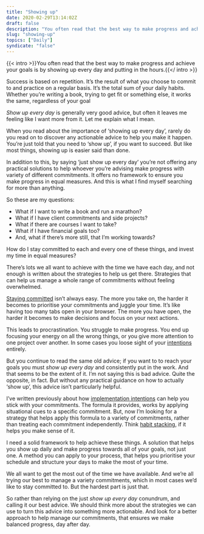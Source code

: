 ```yaml
---
title: "Showing up"
date: 2020-02-29T13:14:02Z
draft: false
description: "You often read that the best way to make progress and achieve your goals is to show up every day and put in the hours. But this doesn’t make it any easier to make happen."
slug: "showing-up"
topics: ["Daily"]
syndicate: "false"
---
```


{{< intro >}}You often read that the best way to make progress and achieve your goals is by showing up every day and putting in the hours.{{</ intro >}}

Success is based on repetition. It’s the result of what you choose to commit to and practice on a regular basis. It’s the total sum of your daily habits. Whether you’re writing a book, trying to get fit or something else, it works the same, regardless of your goal

_Show up every day_ is generally very good advice, but often it leaves me feeling like I want more from it. Let me explain what I mean.

When you read about the importance of ‘showing up every day’, rarely do you read on to discover any actionable advice to help you make it happen. You’re just told that you need to ‘show up’, if you want to succeed. But like most things, showing up is easier said than done.

In addition to this, by saying ‘just show up every day’ you’re not offering any practical solutions to help whoever you’re advising make progress with variety of different commitments. It offers no framework to ensure you make progress in equal measures. And this is what I find myself searching for more than anything.

So these are my questions:

- What if I want to write a book and run a marathon?
- What if I have client commitments and side projects?
- What if there are courses I want to take?
- What if I have financial goals too?
- And, what if there’s more still, that I’m working towards?

How do I stay committed to each and every one of these things, and invest my time in equal measures?

There’s lots we all want to achieve with the time we have each day, and not enough is written about the strategies to help us get there. Strategies that can help us manage a whole range of commitments without feeling overwhelmed.

[Staying committed](/writing/implementation-intentions/) isn’t always easy. The more you take on, the harder it becomes to prioritise your commitments and juggle your time. It’s like having too many tabs open in your browser. The more you have open, the harder it becomes to make decisions and focus on your next actions.

This leads to procrastination. You struggle to make progress. You end up focusing your energy on all the wrong things, or you give more attention to one project over another. In some cases you loose sight of your [intentions](/writing/intentions-2020/) entirely.

But you continue to read the same old advice; if you want to to reach your goals you must _show up every day_ and consistently put in the work. And that seems to be the extent of it. I’m not saying this is bad advice. Quite the opposite, in fact. But without any practical guidance on how to actually ‘show up’, this advice isn’t particularly helpful.

I’ve written previously about how [implementation intentions](/writing/implementation-intentions/) can help you stick with your commitments. The formula it provides, works by applying situational cues to a specific commitment. But, now I’m looking for a strategy that helps apply this formula to a variety of commitments, rather than treating each commitment independently. Think [habit stacking](https://jamesclear.com/habit-stacking), if it helps you make sense of it.

I need a solid framework to help achieve these things. A solution that helps you show up daily and make progress towards all of your goals, not just one. A method you can apply to your process, that helps you prioritise your schedule and structure your days to make the most of your time.

We all want to get the most out of the time we have available. And we’re all trying our best to manage a variety commitments, which in most cases we’d like to stay committed to. But the hardest part is just that.

So rather than relying on the just _show up every day_ conundrum, and calling it our best advice. We should think more about the strategies we can use to turn this advice into something more actionable. And look for a better approach to help manage our commitments, that ensures we make balanced progress, day after day.
